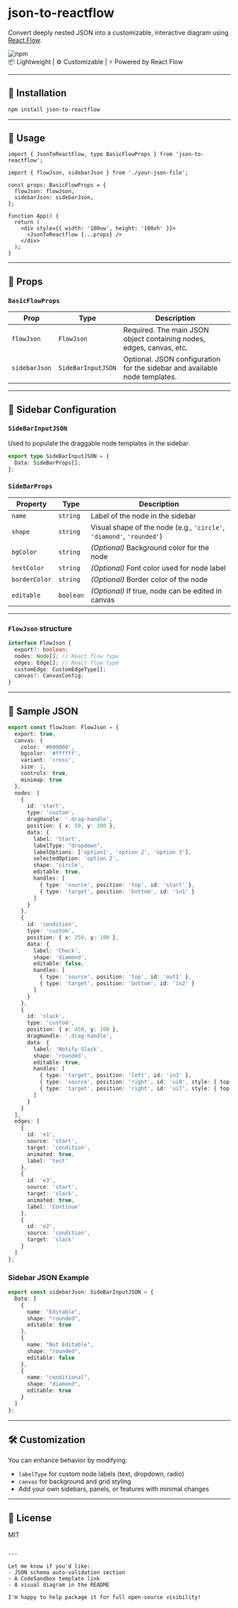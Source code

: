 # json-to-reactflow

Convert deeply nested JSON into a customizable, interactive diagram using [React Flow](https://reactflow.dev/).

![npm](https://img.shields.io/npm/v/json-to-reactflow)  
📦 Lightweight | ⚙️ Customizable | ⚡ Powered by React Flow

---

## 🚀 Installation

```bash
npm install json-to-reactflow
````

---

## 🧩 Usage

```tsx
import { JsonToReactFlow, type BasicFlowProps } from 'json-to-reactflow';

import { flowJson, sidebarJson } from './your-json-file';

const props: BasicFlowProps = {
  flowJson: flowJson,
  sidebarJson: sidebarJson,
};

function App() {
  return (
    <div style={{ width: '100vw', height: '100vh' }}>
      <JsonToReactflow {...props} />
    </div>
  );
}
```

---

## 📘 Props

### `BasicFlowProps`

| Prop          | Type               | Description                                                                |
| ------------- | ------------------ | -------------------------------------------------------------------------- |
| `flowJson`    | `FlowJson`         | Required. The main JSON object containing nodes, edges, canvas, etc.       |
| `sidebarJson` | `SideBarInputJSON` | Optional. JSON configuration for the sidebar and available node templates. |

---

## 🧱 Sidebar Configuration

### `SideBarInputJSON`

Used to populate the draggable node templates in the sidebar.

```ts
export type SideBarInputJSON = {
  Data: SideBarProps[];
};
```

### `SideBarProps`

| Property      | Type      | Description                                                           |
| ------------- | --------- | --------------------------------------------------------------------- |
| `name`        | `string`  | Label of the node in the sidebar                                      |
| `shape`       | `string`  | Visual shape of the node (e.g., `'circle'`, `'diamond'`, `'rounded'`) |
| `bgColor`     | `string`  | *(Optional)* Background color for the node                            |
| `textColor`   | `string`  | *(Optional)* Font color used for node label                           |
| `borderColor` | `string`  | *(Optional)* Border color of the node                                 |
| `editable`    | `boolean` | *(Optional)* If true, node can be edited in canvas                    |

---

### `FlowJson` structure

```ts
interface FlowJson {
  export?: boolean;
  nodes: Node[]; // React flow type
  edges: Edge[]; // React flow type
  customEdge: CustomEdgeType[];
  canvas?: CanvasConfig;
}
```

---

## 🧪 Sample JSON

```ts
export const flowJson: FlowJson = {
  export: true,
  canvas: {
    color: '#000000',
    bgcolor: '#ffffff',
    variant: 'cross',
    size: 1,
    controls: true,
    minimap: true
  },
  nodes: [
    {
      id: 'start',
      type: 'custom',
      dragHandle: '.drag-handle',
      position: { x: 50, y: 100 },
      data: {
        label: 'Start',
        labelType: "dropdown",
        labelOptions: ['option1', 'option 2', 'option 3'],
        selectedOption: 'option 2',
        shape: 'circle',
        editable: true,
        handles: [
          { type: 'source', position: 'top', id: 'start' },
          { type: 'target', position: 'bottom', id: 'in1' }
        ]
      }
    },
    {
      id: 'condition',
      type: 'custom',
      position: { x: 250, y: 100 },
      data: {
        label: 'Check',
        shape: 'diamond',
        editable: false,
        handles: [
          { type: 'source', position: 'top', id: 'out1' },
          { type: 'target', position: 'bottom', id: 'in2' }
        ]
      }
    },
    {
      id: 'slack',
      type: 'custom',
      position: { x: 450, y: 100 },
      dragHandle: '.drag-handle',
      data: {
        label: 'Notify Slack',
        shape: 'rounded',
        editable: true,
        handles: [
          { type: 'target', position: 'left', id: 'in3' },
          { type: 'source', position: 'right', id: 'ui8', style: { top: 10 } },
          { type: 'target', position: 'right', id: 'ui7', style: { top: 30 } }
        ]
      }
    }
  ],
  edges: [
    {
      id: 'e1',
      source: 'start',
      target: 'condition',
      animated: true,
      label: 'test'
    },
    {
      id: 'e3',
      source: 'start',
      target: 'slack',
      animated: true,
      label: 'Continue'
    },
    {
      id: 'e2',
      source: 'condition',
      target: 'slack'
    }
  ]
};
```

### Sidebar JSON Example

```ts
export const sidebarJson: SideBarInputJSON = {
  Data: [
    {
      name: "Editable",
      shape: "rounded",
      editable: true
    },
    {
      name: "Not Editable",
      shape: "rounded",
      editable: false
    },
    {
      name: "conditional",
      shape: "diamond",
      editable: true
    }
  ]
};
```

---

## 🛠 Customization

You can enhance behavior by modifying:

* `labelType` for custom node labels (text, dropdown, radio)
* `canvas` for background and grid styling
* Add your own sidebars, panels, or features with minimal changes

---

## 📄 License

MIT

```

---

Let me know if you'd like:
- JSON schema auto-validation section
- A CodeSandbox template link
- A visual diagram in the README

I'm happy to help package it for full open-source visibility!
```
